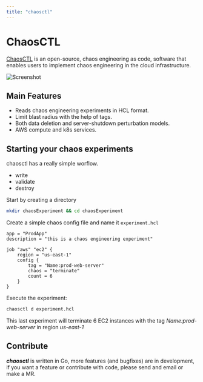 ```yaml
---
title: "chaosctl"
---
```


# ChaosCTL

[ChaosCTL](https://github.com/mental12345/chaosctl) is an open-source, chaos engineering as code, software that enables users to implement chaos engineering in the cloud infrastructure. 

![Screenshot](../static/screenshots/screenshot_hugo_help.png)

## Main Features
* Reads chaos engineering experiments in HCL format. 
* Limit blast radius with the help of tags.
* Both data deletion and server-shutdown perturbation models. 
* AWS compute and k8s services. 

## Starting your chaos experiments
chaosctl has a really simple worflow.
- write
- validate
- destroy

Start by creating a directory
```bash
mkdir chaosExperiment && cd chaosExperiment
```
Create a simple chaos config file and name it `experiment.hcl`

```hcl
app = "ProdApp"
description = "this is a chaos engineering experiment" 

job "aws" "ec2" {
    region = "us-east-1"
    config {
        tag = "Name:prod-web-server"
        chaos = "terminate"
        count = 6
    }
}
```

Execute the experiment:
```bash
chaosctl d experiment.hcl
```

This last experiment will terminate 6 EC2 instances with the tag *Name:prod-web-server* in region *us-east-1*

## Contribute
***chaosctl*** is written in Go, more features (and bugfixes) are in development, if you want a feature or contribute with code, please send and email or make a MR.

